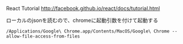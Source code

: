React Tutorial
http://facebook.github.io/react/docs/tutorial.html

ローカルのjsonを読むので、chromeに起動引数を付けて起動する

```
/Applications/Google\ Chrome.app/Contents/MacOS/Google\ Chrome --allow-file-access-from-files
```